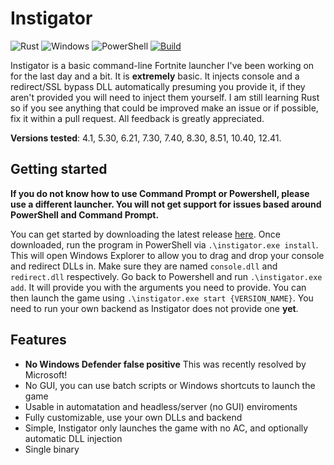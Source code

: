 # Instigator

![Rust](https://img.shields.io/badge/Rust-black?style=for-the-badge&logo=rust&logoColor=#E57324)
![Windows](https://img.shields.io/badge/Windows-0078D6?style=for-the-badge&logo=windows&logoColor=white)
![PowerShell](https://img.shields.io/badge/powershell-5391FE?style=for-the-badge&logo=powershell&logoColor=white)
[![Build](https://github.com/jwhazy/instigator/actions/workflows/build.yml/badge.svg)](https://github.com/jwhazy/instigator/actions/workflows/build.yml)

Instigator is a basic command-line Fortnite launcher I've been working on for the last day and a bit. It is **extremely** basic. It injects console and a redirect/SSL bypass DLL automatically presuming you provide it, if they aren't provided you will need to inject them yourself. I am still learning Rust so if you see anything that could be improved make an issue or if possible, fix it within a pull request. All feedback is greatly appreciated.

**Versions tested**: 4.1, 5.30, 6.21, 7.30, 7.40, 8.30, 8.51, 10.40, 12.41.

## Getting started

**If you do not know how to use Command Prompt or Powershell, please use a different launcher. You will not get support for issues based around PowerShell and Command Prompt.**

You can get started by downloading the latest release [here](https://github.com/jwhazy/instigator/releases/download/v1.0.0/instigator.exe). Once downloaded, run the program in PowerShell via `.\instigator.exe install`. This will open Windows Explorer to allow you to drag and drop your console and redirect DLLs in. Make sure they are named `console.dll` and `redirect.dll` respectively. Go back to Powershell and run `.\instigator.exe add`. It will provide you with the arguments you need to provide. You can then launch the game using `.\instigator.exe start {VERSION_NAME}`. You need to run your own backend as Instigator does not provide one **yet**.

## Features

-  **No Windows Defender false positive** This was recently resolved by Microsoft!
- No GUI, you can use batch scripts or Windows shortcuts to launch the game
- Usable in automatation and headless/server (no GUI) enviroments
- Fully customizable, use your own DLLs and backend
- Simple, Instigator only launches the game with no AC, and optionally automatic DLL injection
- Single binary


